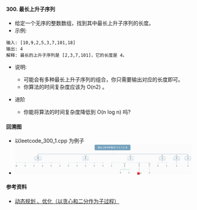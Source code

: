 #### 300. 最长上升子序列
- 给定一个无序的整数数组，找到其中最长上升子序列的长度。
- 示例:
```
输入: [10,9,2,5,3,7,101,18]
输出: 4 
解释: 最长的上升子序列是 [2,3,7,101]，它的长度是 4。
```

- 说明:
  - 可能会有多种最长上升子序列的组合，你只需要输出对应的长度即可。
  - 你算法的时间复杂度应该为 O(n2) 。

- 进阶
  - 你能将算法的时间复杂度降低到 O(n log n) 吗?

#### 回溯图
- 以leetcode_300_1.cpp 为例子
- ![avatar](images/../../images/300_1.png)

#### 参考资料
- [动态规划 、优化（以贪心和二分作为子过程）](https://leetcode-cn.com/problems/longest-increasing-subsequence/solution/dong-tai-gui-hua-er-fen-cha-zhao-tan-xin-suan-fa-p/)